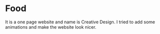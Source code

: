 # Food
It is a one page website and name is Creative Design. I tried to add some animations and make the website look nicer.
